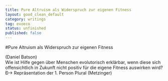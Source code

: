 ```yaml
---
title: Pure Altruism als Widerspruch zur eigenen Fitness
layout: good_clean_default
category: writings
tag: evoeco
status: unfinished
published: false
---
```


#Pure Altruism als Widerspruch zur eigenen Fitness

(Daniel Batson)  
Wie ist Hilfe gegen über Menschen evolutorisch erklärbar, wenn diese sich offensichtlich in Zukunft nicht positiv für die eigene Fitness auswirken wird? Ð→ Repräsentation der 1. Person Plural (Metzinger)
